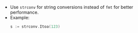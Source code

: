 - Use `strconv` for string conversions instead of `fmt` for better performance.
- Example:
  ```go
  s := strconv.Itoa(123)
  ```
